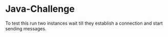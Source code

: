 # Java-Challenge
To test this run two instances wait till they establish a connection and start sending messages.
